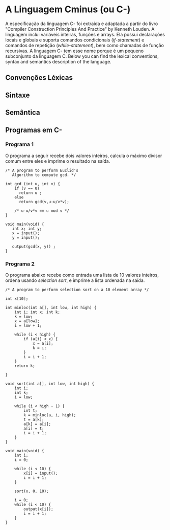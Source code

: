 # A Linguagem Cminus (ou C-)

A especificação da linguagem C- foi extraída e adaptada a partir do livro  "Compiler Construction Principles And Practice" by Kenneth Louden. 
A linguagem inclui variáveis inteiras, funções e arrays. Ela possui declarações locais e globais e suporta comandos condicionais (_if-statement_) e comandos de repetição (_while-statement_), bem como chamadas de função recursivas. A linguagem C- tem esse nome porque é um pequeno subconjunto da linguagem C.
Below you can find the lexical conventions, syntax and semantics description of the language.

## Convenções Léxicas

## Sintaxe

## Semântica

## Programas em C-

### Programa 1

O programa a seguir recebe dois valores inteiros, calcula o máximo divisor comum entre eles e imprime o resultado na saída.

```
/* A program to perform Euclid's
   Algorithm to compute gcd. */

int gcd (int u, int v) {
    if (v == 0) 
      return u ;
    else 
      return gcd(v,u-u/v*v);

    /* u-u/v*v == u mod v */
}

void main(void) { 
   int x; int y;
   x = input(); 
   y = input();

   output(gcd(x, y)) ;
}
```

### Programa 2
O programa abaixo recebe como entrada uma lista de 10 valores inteiros, ordena usando _selection sort_, e imprime a lista ordenada na saída.

```
/* A program to perform selection sort on a 10 element array */

int x[10];

int minloc(int a[], int low, int high) {
    int i; int x; int k;
    k = low;
    x = a[low];
    i = low + 1;

    while (i < high) {
        if (a[i] < x) {
            x = a[i];
            k = i;
        }
        i = i + 1;
    }
    return k;

}

void sort(int a[], int low, int high) {
    int i;
    int k;
    i = low;

    while (i < high - 1) {
        int t;
        k = minloc(a, i, high);
        t = a[k];
        a[k] = a[i];
        a[i] = t;
        i = i + 1;
    }
}

void main(void) {
    int i;
    i = 0;

    while (i < 10) {
        x[i] = input();
        i = i + 1;
    }

    sort(x, 0, 10);
    
    i = 0;
    while (i < 10) {
        output(x[i]);
        i = i + 1;
    }
}
```

